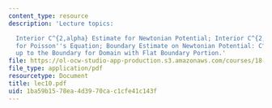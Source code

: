 ```yaml
---
content_type: resource
description: 'Lecture topics:

  Interior C^{2,alpha} Estimate for Newtonian Potential; Interior C^{2,alpha} Estimates
  for Poisson''s Equation; Boundary Estimate on Newtonian Potential: C^{2,alpha} Estimate
  up to the Boundary for Domain with Flat Boundary Portion.'
file: https://ol-ocw-studio-app-production.s3.amazonaws.com/courses/18-156-differential-analysis-spring-2004/1ba59b1578ea4d3970cac1cfe41c143f_lec10.pdf
file_type: application/pdf
resourcetype: Document
title: lec10.pdf
uid: 1ba59b15-78ea-4d39-70ca-c1cfe41c143f
---
```

